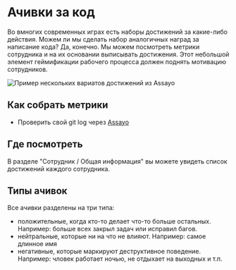 [short]:# "На основании статистики коммитов в git"
[long]:# "На основании статистики коммитов в git, программист может получить разные ачивки. Это стимулирует разработчиков менять своё поведение."
[tags]:# "git, bitbucket, gitlab, log, stat, statistic, гит, лог, статистика, анализ, achievements, достижения, награды, ачивки"
[recommendations]:# "recommendations, team_day"
[youtube]:# "mqfu-ea3jao"

# Ачивки за код

Во вмногих современных играх есть наборы достижений за какие-либо действия. Можем ли мы сделать набор аналогичных наград за написание кода? Да, конечно. Мы можем посмотреть метрики сотрудника и на их основании выписывать достижения. Этот небольшой элемент геймификации рабочего процесса должен поднять мотивацию сотрудников.

<img src="../../../assets/images/assayo/personal_achievements.png" title="Пример нескольких вариатов достижений из Assayo" />

## Как собрать метрики

- Проверить свой git log через [Assayo](../../)

## Где посмотреть

В разделе "Сотрудник / Общая информация" вы можете увидеть список достижений каждого сотрудника.

## Типы ачивок

Все ачивки разделены на три типа:
- положительные, когда кто-то делает что-то больше остальных. Например: больше всех закрыл задач или исправил багов.
- нейтральные, которые ни на что не влияют. Например: самое длинное имя
- негативные, которые маркируют деструктивное поведение. Например: чловек работает ночью, не отдыхает на выходных и т.п.
